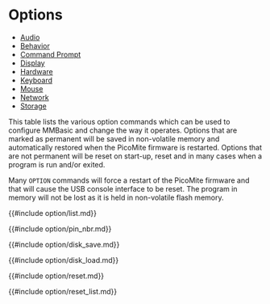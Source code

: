 # Options

- [Audio](options_audio.md)
- [Behavior](options_behavior.md)
- [Command Prompt](options_command_prompt.md)
- [Display](options_display.md)
- [Hardware](options_hardware.md)
- [Keyboard](options_keyboard.md)
- [Mouse](options_mouse.md)
- [Network](options_network.md)
- [Storage](options_storage.md)

This table lists the various option commands which can be used to configure MMBasic and change the way it operates. Options that are marked as permanent will be saved in non-volatile memory and automatically restored when the PicoMite firmware is restarted. Options that are not permanent will be reset on start-up, reset and in many cases when a program is run and/or exited.

Many `OPTION` commands will force a restart of the PicoMite firmware and that will cause the USB console interface to be reset. The program in memory will not be lost as it is held in non-volatile flash memory.


{{#include option/list.md}}

{{#include option/pin_nbr.md}}

{{#include option/disk_save.md}}

{{#include option/disk_load.md}}

{{#include option/reset.md}}

{{#include option/reset_list.md}}

